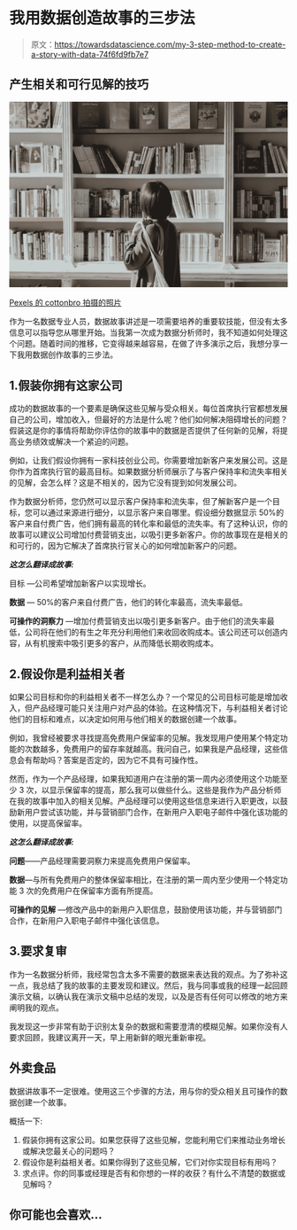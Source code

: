 # 我用数据创造故事的三步法

> 原文：<https://towardsdatascience.com/my-3-step-method-to-create-a-story-with-data-74f6fd9fb7e7>

## 产生相关和可行见解的技巧

![](img/0080998335e6b16326c4e192e18a5d95.png)

[Pexels 的 cottonbro 拍摄的照片](https://www.pexels.com/photo/woman-in-beige-coat-standing-near-white-wooden-book-shelf-4855385/)

作为一名数据专业人员，数据故事讲述是一项需要培养的重要软技能，但没有太多信息可以指导您从哪里开始。当我第一次成为数据分析师时，我不知道如何处理这个问题。随着时间的推移，它变得越来越容易，在做了许多演示之后，我想分享一下我用数据创作故事的三步法。

## 1.假装你拥有这家公司

成功的数据故事的一个要素是确保这些见解与受众相关。每位首席执行官都想发展自己的公司，增加收入，但最好的方法是什么呢？他们如何解决阻碍增长的问题？假装这是你的事情将帮助你评估你的故事中的数据是否提供了任何新的见解，将提高业务绩效或解决一个紧迫的问题。

例如，让我们假设你拥有一家科技创业公司。你需要增加新客户来发展公司。这是你作为首席执行官的最高目标。如果数据分析师展示了与客户保持率和流失率相关的见解，会怎么样？这是不相关的，因为它没有提到如何发展公司。

作为数据分析师，您仍然可以显示客户保持率和流失率，但了解新客户是一个目标，您可以通过来源进行细分，以显示客户来自哪里。假设细分数据显示 50%的客户来自付费广告，他们拥有最高的转化率和最低的流失率。有了这种认识，你的故事可以建议公司增加付费营销支出，以吸引更多新客户。你的故事现在是相关的和可行的，因为它解决了首席执行官关心的如何增加新客户的问题。

***这怎么翻译成故事:***

目标 —公司希望增加新客户以实现增长。

**数据** — 50%的客户来自付费广告，他们的转化率最高，流失率最低。

**可操作的洞察力** —增加付费营销支出以吸引更多新客户。由于他们的流失率最低，公司将在他们的有生之年充分利用他们来收回收购成本。该公司还可以创造内容，从有机搜索中吸引更多的客户，从而降低长期收购成本。

## 2.假设你是利益相关者

如果公司目标和你的利益相关者不一样怎么办？一个常见的公司目标可能是增加收入，但产品经理可能只关注用户对产品的体验。在这种情况下，与利益相关者讨论他们的目标和难点，以决定如何用与他们相关的数据创建一个故事。

例如，我曾经被要求寻找提高免费用户保留率的见解。我发现用户使用某个特定功能的次数越多，免费用户的留存率就越高。我问自己，如果我是产品经理，这些信息会有帮助吗？答案是否定的，因为它不具有可操作性。

然而，作为一个产品经理，如果我知道用户在注册的第一周内必须使用这个功能至少 3 次，以显示保留率的提高，那么我可以做些什么。这些是我作为产品分析师在我的故事中加入的相关见解。产品经理可以使用这些信息来进行入职更改，以鼓励新用户尝试该功能，并与营销部门合作，在新用户入职电子邮件中强化该功能的使用，以提高保留率。

***这怎么翻译成故事:***

**问题**——产品经理需要洞察力来提高免费用户保留率。

**数据**—与所有免费用户的整体保留率相比，在注册的第一周内至少使用一个特定功能 3 次的免费用户在保留率方面有所提高。

**可操作的见解** —修改产品中的新用户入职信息，鼓励使用该功能，并与营销部门合作，在新用户入职电子邮件中强化该信息。

## 3.要求复审

作为一名数据分析师，我经常包含太多不需要的数据来表达我的观点。为了弥补这一点，我总结了我的故事的主要发现和建议。然后，我与同事或我的经理一起回顾演示文稿，以确认我在演示文稿中总结的发现，以及是否有任何可以修改的地方来阐明我的观点。

我发现这一步非常有助于识别太复杂的数据和需要澄清的模糊见解。如果你没有人要求回顾，我建议离开一天，早上用新鲜的眼光重新审视。

## 外卖食品

数据讲故事不一定很难。使用这三个步骤的方法，用与你的受众相关且可操作的数据创建一个故事。

概括一下:

1.  假装你拥有这家公司。如果您获得了这些见解，您能利用它们来推动业务增长或解决您最关心的问题吗？
2.  假设你是利益相关者。如果你得到了这些见解，它们对你实现目标有用吗？
3.  求点评。你的同事或经理是否有和你想的一样的收获？有什么不清楚的数据或见解吗？

## 你可能也会喜欢…

</how-to-create-a-successful-data-presentation-7eae7a9a41f>  </how-to-deliver-a-successful-data-presentation-bfd23684197d>  </data-analyst-guide-to-stakeholder-management-728413c19449> 